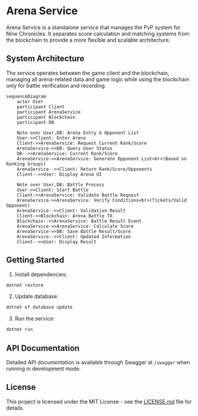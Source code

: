 # Arena Service

Arena Service is a standalone service that manages the PvP system for Nine Chronicles. It separates score calculation and matching systems from the blockchain to provide a more flexible and scalable architecture.

## System Architecture

The service operates between the game client and the blockchain, managing all arena-related data and game logic while using the blockchain only for battle verification and recording.

```mermaid
sequenceDiagram
    actor User
    participant Client
    participant ArenaService
    participant Blockchain
    participant DB

    Note over User,DB: Arena Entry & Opponent List
    User->>Client: Enter Arena
    Client->>ArenaService: Request Current Rank/Score
    ArenaService->>DB: Query User Status
    DB-->>ArenaService: Current Rank/Score
    ArenaService->>ArenaService: Generate Opponent List<br>(Based on Ranking Groups)
    ArenaService-->>Client: Return Rank/Score/Opponents
    Client-->>User: Display Arena UI

    Note over User,DB: Battle Process
    User->>Client: Start Battle
    Client->>ArenaService: Validate Battle Request
    ArenaService->>ArenaService: Verify Conditions<br>(Tickets/Valid Opponent)
    ArenaService-->>Client: Validation Result
    Client->>Blockchain: Arena Battle TX
    Blockchain-->>ArenaService: Battle Result Event
    ArenaService->>ArenaService: Calculate Score
    ArenaService->>DB: Save Battle Result/Score
    ArenaService-->>Client: Updated Information
    Client-->>User: Display Result
```

## Getting Started

1. Install dependencies:
```bash
dotnet restore
```

2. Update database:
```bash
dotnet ef database update
```

3. Run the service:
```bash
dotnet run
```

## API Documentation

Detailed API documentation is available through Swagger at `/swagger` when running in development mode.

## License

This project is licensed under the MIT License - see the [LICENSE.md](LICENSE.md) file for details.
